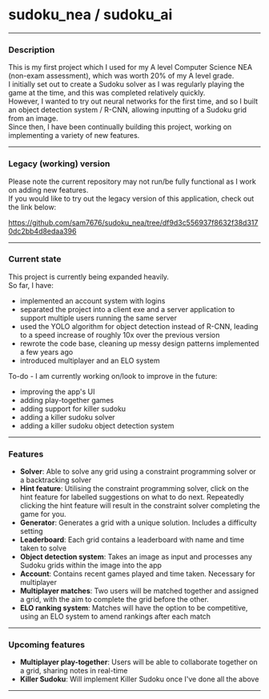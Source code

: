 # sudoku_nea / sudoku_ai

---

### Description
This is my first project which I used for my A level Computer Science NEA (non-exam assessment), which was worth 20% of my A level grade.   
I initially set out to create a Sudoku solver as I was regularly playing the game at the time, and this was completed relatively quickly.    
However, I wanted to try out neural networks for the first time, and so I built an object detection system / R-CNN, allowing inputting of a Sudoku grid from an image.   
Since then, I have been continually building this project, working on implementing a variety of new features.   

---

### Legacy (working) version
Please note the current repository may not run/be fully functional as I work on adding new features.   
If you would like to try out the legacy version of this application, check out the link below:  

https://github.com/sam7676/sudoku_nea/tree/df9d3c556937f8632f38d3170dc2bb4d8edaa396   

---
### Current state
This project is currently being expanded heavily.   
So far, I have:   
- implemented an account system with logins
- separated the project into a client exe and a server application to support multiple users running the same server
- used the YOLO algorithm for object detection instead of R-CNN, leading to a speed increase of roughly 10x over the previous version
- rewrote the code base, cleaning up messy design patterns implemented a few years ago
- introduced multiplayer and an ELO system

To-do - I am currently working on/look to improve in the future:   
- improving the app's UI
- adding play-together games
- adding support for killer sudoku
- adding a killer sudoku solver
- adding a killer sudoku object detection system

---

### Features
- **Solver**: Able to solve any grid using a constraint programming solver or a backtracking solver
- **Hint feature**: Utilising the constraint programming solver, click on the hint feature for labelled suggestions on what to do next. Repeatedly clicking the hint feature will result in the constraint solver completing the game for you.
- **Generator**: Generates a grid with a unique solution. Includes a difficulty setting
- **Leaderboard**: Each grid contains a leaderboard with name and time taken to solve
- **Object detection system**: Takes an image as input and processes any Sudoku grids within the image into the app
- **Account**: Contains recent games played and time taken. Necessary for multiplayer
- **Multiplayer matches**: Two users will be matched together and assigned a grid, with the aim to complete the grid before the other.
- **ELO ranking system**: Matches will have the option to be competitive, using an ELO system to amend rankings after each match

---

### Upcoming features
- **Multiplayer play-together**: Users will be able to collaborate together on a grid, sharing notes in real-time
- **Killer Sudoku**: Will implement Killer Sudoku once I've done all the above

---
